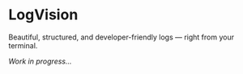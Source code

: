 # LogVision

Beautiful, structured, and developer-friendly logs — right from your terminal.

*Work in progress...*